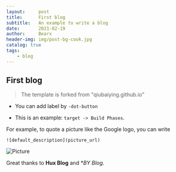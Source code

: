 ```yaml
---
layout:     post
title:      First blog
subtitle:   An example to write a blog
date:       2021-02-19
author:     Bearx
header-img: img/post-bg-cook.jpg
catalog: true
tags:
    - blog
---
```




## First blog

> The template is forked from "qiubaiying.github.io"

- You can add label by `-dot-button`

- This is an example: `target -> Build Phases`.

For example, to quote a picture like the Google logo, you can write
```
![default_description](picture_url)
```
![Picture](https://www.google.com/images/branding/googlelogo/2x/googlelogo_color_272x92dp.png)


Great thanks to **Hux Blog** and **BY Blog*.
 

